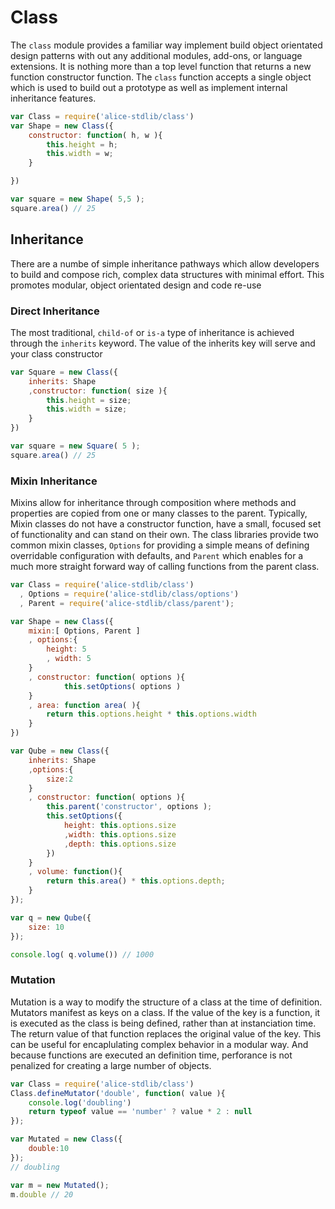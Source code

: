 Class
=====

The `class` module provides a familiar way implement build object orientated design patterns with out any additional modules, add-ons, or language extensions. It is nothing more than a top level function that returns a new function constructor function. The `class` function accepts a single object which is used to build out a prototype as well as implement internal inheritance features.

```js
var Class = require('alice-stdlib/class')
var Shape = new Class({
	constructor: function( h, w ){
		this.height = h;
		this.width = w;
	}

})

var square = new Shape( 5,5 );
square.area() // 25
``` 

## Inheritance
There are a numbe of simple inheritance pathways which allow developers to build and compose rich, complex data structures with minimal effort. This promotes modular, object orientated design and code re-use 


### Direct Inheritance

The most traditional, `child-of` or `is-a` type of inheritance is achieved through the `inherits` keyword. The value of the inherits key will serve and your class constructor

```js
var Square = new Class({
	inherits: Shape
	,constructor: function( size ){
		this.height = size;
		this.width = size;
	}
})

var square = new Square( 5 );
square.area() // 25 
```

### Mixin Inheritance

Mixins allow for inheritance through composition where methods and properties are copied from one or many classes to the parent. Typically, Mixin classes do not have a constructor function, have a small, focused set of functionality and can stand on their own. The class libraries provide two common mixin classes, `Options` for providing a simple means of defining overridable configuration with defaults, and `Parent` which enables for a much more straight forward way of calling functions from the parent class.

```js
var Class = require('alice-stdlib/class')
  , Options = require('alice-stdlib/class/options')
  , Parent = require('alice-stdlib/class/parent');

var Shape = new Class({
	mixin:[ Options, Parent ]
	, options:{
		height: 5
		, width: 5
	}
	, constructor: function( options ){
			this.setOptions( options )
	}	
	, area: function area( ){
		return this.options.height * this.options.width
	}
})

var Qube = new Class({
	inherits: Shape
	,options:{
	    size:2
	}
	, constructor: function( options ){
		this.parent('constructor', options );
		this.setOptions({
			height: this.options.size
		    ,width: this.options.size
		    ,depth: this.options.size
		})
	}
	, volume: function(){
		return this.area() * this.options.depth;
	}
});

var q = new Qube({
	size: 10
});

console.log( q.volume()) // 1000
```

### Mutation

Mutation is a way to modify the structure of a class at the time of definition. Mutators manifest as keys on a class. If the value of the key is a function, it is executed as the class is being defined, rather than at instanciation time. The return value of that function replaces the original value of the key. This can be useful for encaplulating complex behavior in a modular way. And because functions are executed an definition time, perforance is not penalized for creating a large number of objects.
 

```js
var Class = require('alice-stdlib/class')
Class.defineMutator('double', function( value ){
	console.log('doubling')
	return typeof value == 'number' ? value * 2 : null
});

var Mutated = new Class({
	double:10
});
// doubling

var m = new Mutated();
m.double // 20 
```

